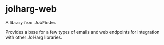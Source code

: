 # jolharg-web

A library from JobFinder.

Provides a base for a few types of emails and web endpoints for integration with other JolHarg libraries.
